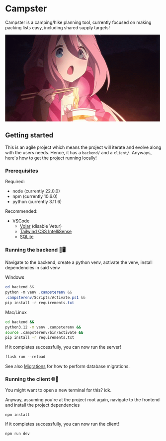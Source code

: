 # Campster

Campster is a camping/hike planning tool, currently focused on making packing lists easy, including shared supply targets!

![Nadeshiko eating cup ramen](https://github.com/Lian-D/Lian-d/raw/master/nadeshiko.gif)

## Getting started

This is an agile project which means the project will iterate and evolve along with the users needs. Hence, it has a `backend/` and a `client/`. Anyways, here's how to get the project running locally!

### Prerequisites

Required:

- node (currently 22.0.0)
- npm (currently 10.6.0)
- python (currently 3.11.6)

Recommended:

- [VSCode](https://code.visualstudio.com/)
  - [Volar](https://marketplace.visualstudio.com/items?itemName=Vue.volar) (disable Vetur)
  - [Tailwind CSS IntelliSense](https://marketplace.visualstudio.com/items?itemName=bradlc.vscode-tailwindcss)
  - [SQLite](https://marketplace.visualstudio.com/items?itemName=alexcvzz.vscode-sqlite)

### Running the backend 🐍🖥

Navigate to the backend,
create a python venv,
activate the venv,
install dependencies in said venv

Windows
```powershell
cd backend &&
python -m venv .campsterenv &&
.campsterenv/Scripts/Activate.ps1 &&
pip install -r requirements.txt
```

Mac/Linux
```bash
cd backend &&
python3.12 -m venv .campsterenv &&
source .campsterenv/bin/activate &&
pip install -r requirements.txt
```

If it completes successfully, you can now run the server!

```powershell
flask run --reload
```

See also [Migrations](./migrations.md) for how to perform database migrations.

### Running the client 🌐📱

You might want to open a new terminal for this? idk.

Anyway, assuming you're at the project root again,
navigate to the frontend
and install the project dependencies

```sh
npm install
```

If it completes successfully, you can now run the client!

```sh
npm run dev
```
